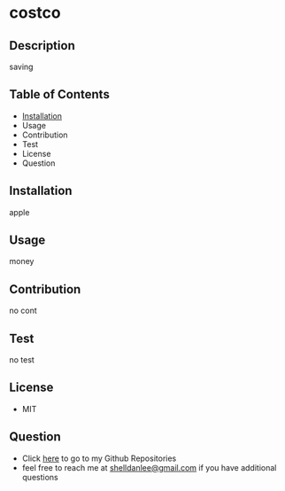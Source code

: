 # costco

## Description
saving

## Table of Contents
* [Installation](doc:Installation)
* Usage
* Contribution
* Test
* License
* Question


## Installation
apple

## Usage
money

## Contribution
no cont

## Test
no test

## License
* MIT

## Question
* Click [here](https://github.com/shelldan) to go to my Github Repositories
* feel free to reach me at shelldanlee@gmail.com if you have additional questions

